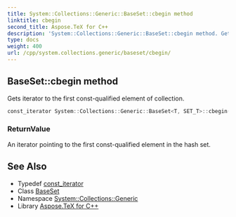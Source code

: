 ```yaml
---
title: System::Collections::Generic::BaseSet::cbegin method
linktitle: cbegin
second_title: Aspose.TeX for C++
description: 'System::Collections::Generic::BaseSet::cbegin method. Gets iterator to the first const-qualified element of collection in C++.'
type: docs
weight: 400
url: /cpp/system.collections.generic/baseset/cbegin/
---
```

## BaseSet::cbegin method


Gets iterator to the first const-qualified element of collection.

```cpp
const_iterator System::Collections::Generic::BaseSet<T, SET_T>::cbegin() const noexcept
```


### ReturnValue

An iterator pointing to the first const-qualified element in the hash set.

## See Also

* Typedef [const_iterator](../const_iterator/)
* Class [BaseSet](../)
* Namespace [System::Collections::Generic](../../)
* Library [Aspose.TeX for C++](../../../)

